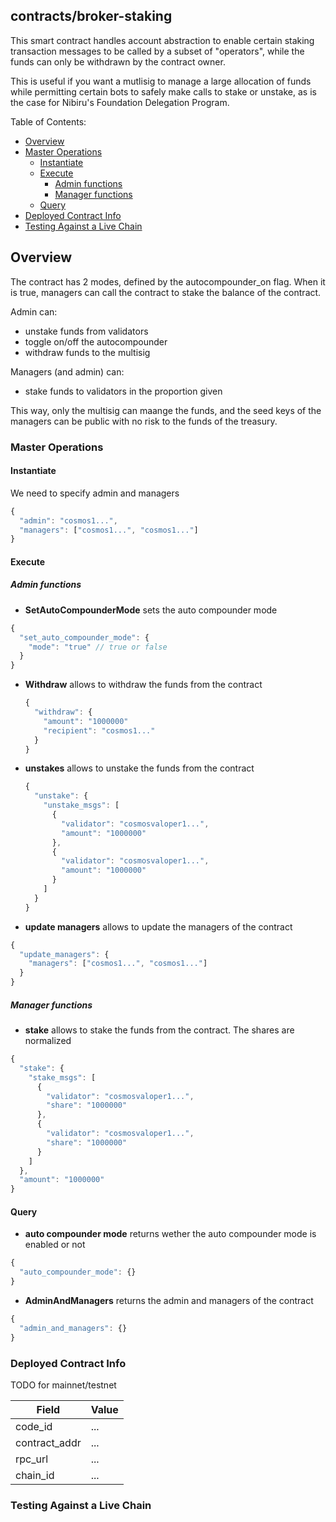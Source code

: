 ## contracts/broker-staking

This smart contract handles account abstraction to enable certain staking transaction messages 
to be called by a subset of "operators", while the funds can only be withdrawn by the contract owner.

This is useful if you want a mutlisig to manage a large allocation of funds while
permitting certain bots to safely make calls to stake or unstake, as is the case
for Nibiru's Foundation Delegation Program.

Table of Contents:
- [Overview](#overview)
- [Master Operations](#master-operations)
  - [Instantiate](#instantiate)
  - [Execute](#execute)
    - [Admin functions](#admin-functions)
    - [Manager functions](#manager-functions)
  - [Query](#query)
- [Deployed Contract Info](#deployed-contract-info)
- [Testing Against a Live Chain](#testing-against-a-live-chain)

## Overview

The contract has 2 modes, defined by the autocompounder_on flag. When it is
true, managers can call the contract to stake the balance of the contract.

Admin can:

- unstake funds from validators
- toggle on/off the autocompounder
- withdraw funds to the multisig

Managers (and admin) can:

- stake funds to validators in the proportion given

This way, only the multisig can maange the funds, and the seed keys of the
managers can be public with no risk to the funds of the treasury.

### Master Operations

#### Instantiate

We need to specify admin and managers

```javascript
{
  "admin": "cosmos1...",
  "managers": ["cosmos1...", "cosmos1..."]
}
```

#### Execute

##### Admin functions

- **SetAutoCompounderMode** sets the auto compounder mode

```javascript
{
  "set_auto_compounder_mode": {
    "mode": "true" // true or false
  }
}
```

- **Withdraw** allows to withdraw the funds from the contract

  ```javascript
  {
    "withdraw": {
      "amount": "1000000"
      "recipient": "cosmos1..."
    }
  }
  ```

- **unstakes** allows to unstake the funds from the contract

  ```javascript
  {
    "unstake": {
      "unstake_msgs": [
        {
          "validator": "cosmosvaloper1...",
          "amount": "1000000"
        },
        {
          "validator": "cosmosvaloper1...",
          "amount": "1000000"
        }
      ]
    }
  }
  ```

- **update managers** allows to update the managers of the contract

```javascript
{
  "update_managers": {
    "managers": ["cosmos1...", "cosmos1..."]
  }
}
```

##### Manager functions

- **stake** allows to stake the funds from the contract. The shares are normalized

```javascript
{
  "stake": {
    "stake_msgs": [
      {
        "validator": "cosmosvaloper1...",
        "share": "1000000"
      },
      {
        "validator": "cosmosvaloper1...",
        "share": "1000000"
      }
    ]
  },
  "amount": "1000000"
}
```

#### Query

- **auto compounder mode** returns wether the auto compounder mode is enabled or not

```javascript
{
  "auto_compounder_mode": {}
}
```

- **AdminAndManagers** returns the admin and managers of the contract

```javascript
{
  "admin_and_managers": {}
}
```

### Deployed Contract Info

TODO for mainnet/testnet

| Field         | Value |
| ------------- | ----- |
| code_id       | ...   |
| contract_addr | ...   |
| rpc_url       | ...   |
| chain_id      | ...   |

### Testing Against a Live Chain
